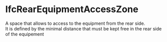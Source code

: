 IfcRearEquipmentAccessZone
==========================
A space that allows to access to the equipment from the rear side.  
It is defined by the minimal distance that must be kept free in the rear side
of the equipement


